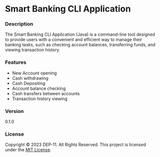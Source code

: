 # Smart Banking CLI Application

### Description
The Smart Banking CLI Application (Java) is a command-line tool designed to provide users with a convenient and efficient way to manage their banking tasks, such as checking account balances, transferring funds, and viewing transaction history.

### Features
* New Account opening
* Cash withdrawing 
* Cash Depositing
* Account balance checking
* Cash transfers between accounts
* Transaction history viewing

### Version
0.1.0

### License
Copyright &copy; 2023 DEP-11. All Rights Reserved.
This project is licensed under the [MIT License](License.txt).
